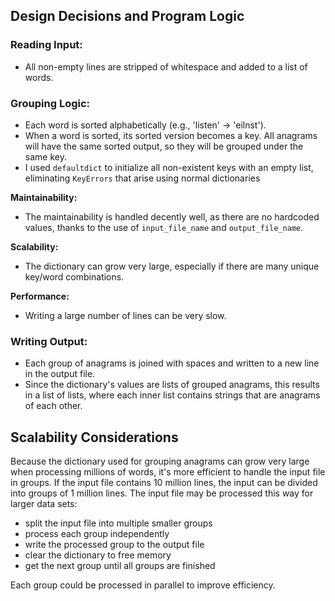 ## Design Decisions and Program Logic

### Reading Input:
- All non-empty lines are stripped of whitespace and added to a list of words.

### Grouping Logic:
- Each word is sorted alphabetically (e.g., 'listen' → 'eilnst').
- When a word is sorted, its sorted version becomes a key. All anagrams  will have the same sorted output, so they will be grouped under the same key.
- I used `defaultdict` to initialize all non-existent keys with an empty list, eliminating `KeyErrors` that arise using normal dictionaries
  
**Maintainability:**  
- The maintainability is handled decently well, as there are no hardcoded values, thanks to the use of `input_file_name` and `output_file_name`.

**Scalability:**  
- The dictionary can grow very large, especially if there are many unique key/word combinations.

**Performance:**  
- Writing a large number of lines can be very slow.

### Writing Output:
- Each group of anagrams is joined with spaces and written to a new line in the output file.
- Since the dictionary's values are lists of grouped anagrams, this results in a list of lists, where each inner list contains strings that are anagrams of each other.

## Scalability Considerations

Because the dictionary used for grouping anagrams can grow very large when processing millions of words, it's more efficient to handle the input file in groups. If the input file contains 10 million lines, the input can be divided into groups of 1 million lines. The input file may be processed this way for larger data sets:

- split the input file into multiple smaller groups
- process each group independently
- write the processed group to the output file
- clear the dictionary to free memory
- get the next group until all groups are finished

Each group could be processed in parallel to improve efficiency.
